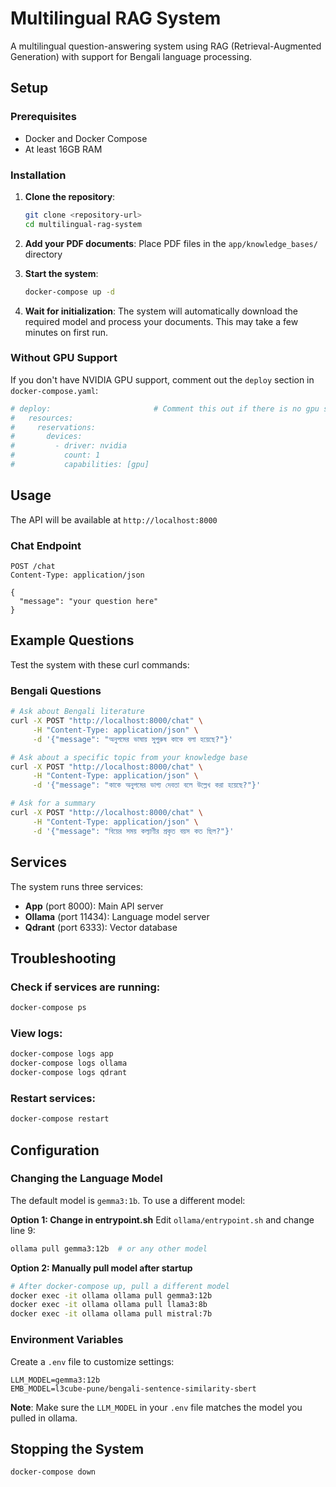 # Multilingual RAG System

A multilingual question-answering system using RAG (Retrieval-Augmented Generation) with support for Bengali language processing.

## Setup

### Prerequisites
- Docker and Docker Compose
- At least 16GB RAM

### Installation

1. **Clone the repository**:
   ```bash
   git clone <repository-url>
   cd multilingual-rag-system
   ```

2. **Add your PDF documents**:
   Place PDF files in the `app/knowledge_bases/` directory

3. **Start the system**:
   ```bash
   docker-compose up -d
   ```

4. **Wait for initialization**:
   The system will automatically download the required model and process your documents. This may take a few minutes on first run.

### Without GPU Support
If you don't have NVIDIA GPU support, comment out the `deploy` section in `docker-compose.yaml`:
```yaml
# deploy:                       # Comment this out if there is no gpu support
#   resources:
#     reservations:
#       devices:
#         - driver: nvidia
#           count: 1
#           capabilities: [gpu]
```

## Usage

The API will be available at `http://localhost:8000`

### Chat Endpoint
```http
POST /chat
Content-Type: application/json

{
  "message": "your question here"
}
```

## Example Questions

Test the system with these curl commands:

### Bengali Questions
```bash
# Ask about Bengali literature
curl -X POST "http://localhost:8000/chat" \
     -H "Content-Type: application/json" \
     -d '{"message": "অনুপমের ভাষায় সুপুরুষ কাকে বলা হয়েছে?"}'

# Ask about a specific topic from your knowledge base
curl -X POST "http://localhost:8000/chat" \
     -H "Content-Type: application/json" \
     -d '{"message": "কাকে অনুপমের ভাগ্য দেবতা বলে উল্লেখ করা হয়েছে?"}'

# Ask for a summary
curl -X POST "http://localhost:8000/chat" \
     -H "Content-Type: application/json" \
     -d '{"message": "বিয়ের সময় কল্যাণীর প্রকৃত বয়স কত ছিল?"}'
```

## Services

The system runs three services:
- **App** (port 8000): Main API server
- **Ollama** (port 11434): Language model server  
- **Qdrant** (port 6333): Vector database

## Troubleshooting

### Check if services are running:
```bash
docker-compose ps
```

### View logs:
```bash
docker-compose logs app
docker-compose logs ollama
docker-compose logs qdrant
```

### Restart services:
```bash
docker-compose restart
```

## Configuration

### Changing the Language Model

The default model is `gemma3:1b`. To use a different model:

**Option 1: Change in entrypoint.sh**
Edit `ollama/entrypoint.sh` and change line 9:
```bash
ollama pull gemma3:12b  # or any other model
```

**Option 2: Manually pull model after startup**
```bash
# After docker-compose up, pull a different model
docker exec -it ollama ollama pull gemma3:12b
docker exec -it ollama ollama pull llama3:8b
docker exec -it ollama ollama pull mistral:7b
```

### Environment Variables
Create a `.env` file to customize settings:
```env
LLM_MODEL=gemma3:12b
EMB_MODEL=l3cube-pune/bengali-sentence-similarity-sbert
```

**Note**: Make sure the `LLM_MODEL` in your `.env` file matches the model you pulled in ollama.

## Stopping the System

```bash
docker-compose down
